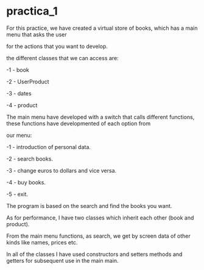 # practica_1

For this practice, we have created a virtual store of books, which has a main menu that asks the user

for the actions that you want to develop.

the different classes that we can access are:


-1 - book

-2 - UserProduct

-3 - dates

-4 - product


The main menu have developed with a switch that calls different functions, these functions have developmented of each option from 

our menu:


-1 - introduction of personal data.

-2 - search books.

-3 - change euros to dollars and vice versa.

-4 - buy books.

-5 - exit.


The program is based on the search and find the books you want.

As for performance, I have two classes which inherit each other (book and product).

From the main menu functions, as search, we get by screen data of other kinds like names, prices etc.

In all of the classes I have used constructors and setters methods and getters for subsequent use in the main main.
